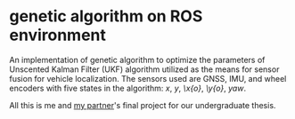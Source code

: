 <h1>genetic algorithm on ROS environment </h1>

An implementation of genetic algorithm to optimize the parameters of Unscented Kalman Filter (UKF) algorithm utilized as the means for sensor fusion for vehicle localization.
The sensors used are GNSS, IMU, and wheel encoders with five states in the algorithm: _x_, _y_, _\x{o}_, _\y{o}_, _yaw_.

All this is me and [my partner](https://github.com/anzulfa)'s final project for our undergraduate thesis.
